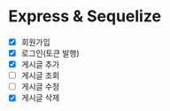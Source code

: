 # Express & Sequelize
- [x] 회원가입
- [x] 로그인(토큰 발행)<br>
- [x] 게시글 추가
- [ ] 게시글 조회
- [ ] 게시글 수정
- [x] 게시글 삭제
